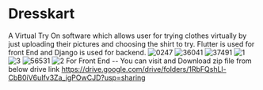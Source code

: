 # Dresskart
A Virtual Try On software which allows user for trying clothes virtually by just uploading their pictures and choosing the shirt to try.
Flutter is used for front End and Django is used for backend.
![0247](https://github.com/dipalipatil14/Dresskart/assets/102740227/652825e2-91e4-4698-b6cb-2639d563e24d)
![36041](https://github.com/dipalipatil14/Dresskart/assets/102740227/72f1b996-c284-4a34-a222-8b6f321e2637)
![37491](https://github.com/dipalipatil14/Dresskart/assets/102740227/82da4b97-653b-4990-9c3a-40819df9b8bf)
![1](https://github.com/dipalipatil14/Dresskart/assets/102740227/882b74c1-0e2c-49d8-be62-f1f4f75ccd77)
![3](https://github.com/dipalipatil14/Dresskart/assets/102740227/8ef1226a-8d09-4c55-b9bc-b8758151bac7)
![56531](https://github.com/dipalipatil14/Dresskart/assets/102740227/b1cdf8b3-857b-4de3-91d8-595d1f77c5f5)
![2](https://github.com/dipalipatil14/Dresskart/assets/102740227/377723c6-12ff-422c-8c60-7ad5a57dd0bc)
For Front End -- You can visit and Download zip file from below drive link
https://drive.google.com/drive/folders/1RbFQshLl-CbB0iV6uIfv3Za_igPOwCJD?usp=sharing



